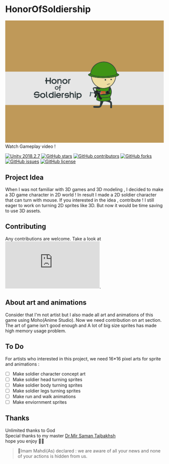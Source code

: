 # HonorOfSoldiership  
[![HonorOfSoldiership](https://github.com/ceituut/honor-of-soldiership/blob/main/Assets/Sprites/Screen.jpg)](https://youtu.be/C8ORI2uycVc)
Watch Gameplay video !


[![Unity 2018.2.7](https://img.shields.io/badge/unity-2018.4.36.f1-green.svg)](https://unity3d.com/get-unity/download)
[![GitHub stars](https://badgen.net/github/stars/ceituut/honor-of-soldiership)](https://GitHub.com/ceituut/honor-of-soldiership/stargazers/)
[![GitHub contributors](https://badgen.net/github/contributors/ceituut/honor-of-soldiership)](https://GitHub.com/ceituut/honor-of-soldiership/graphs/contributors/)
[![GitHub forks](https://badgen.net/github/forks/ceituut/honor-of-soldiership/)](https://GitHub.com/ceituut/honor-of-soldiership/network/)
[![GitHub issues](https://img.shields.io/github/issues/ceituut/honor-of-soldiership.svg)](https://GitHub.com/ceituut/honor-of-soldiership/issues/)
[![GitHub license](https://img.shields.io/github/license/ceituut/honor-of-soldiership)](https://github.com/ceituut/honor-of-soldiership)

## Project Idea
When I was not familiar with 3D games and 3D modeling , I decided to make a 3D game character in 2D world ! In result I made a 2D soldier character that can turn with mouse. If you interested in the idea , contribute !
I still eager to work on turning 2D sprites like 3D. But now it would be time saving to use 3D assets.

## Contributing
Any contributions are welcome. Take a look at ![Contributing guideline](https://github.com/ceituut/honor-of-soldiership/blob/main/CONTRIBUTING.md).

## About art and animations
Consider that I'm not artist but I also made all art and animations of this game using Moho(Anime Studio). Now we need contribution on art section. The art of game isn't good enough and A lot of big size sprites has made high memory usage problem.

## To Do
For artists who interested in this project, we need 16*16 pixel arts for sprite and animations :  
- [ ] Make soldier character concept art
- [ ] Make soldier head turning sprites
- [ ] Make soldier body turning sprites
- [ ] Make soldier legs turning sprites
- [ ] Make run and walk animations
- [ ] Make enviornment sprites

## Thanks
  Unlimited thanks to God   
  Special thanks to my master [Dr.Mir Saman Tajbakhsh](https://mstajbakhsh.ir/)   
  hope you enjoy 🤗🌹  

>:blossom:Imam Mahdi(As) declared :
> we are aware of all your news 
> and none of your actions is hidden from us.
